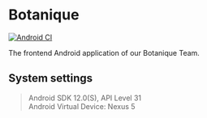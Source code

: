 # Botanique

[![Android CI](https://github.com/Alex-XJK/Botanique/actions/workflows/android.yml/badge.svg?branch=master)](https://github.com/Alex-XJK/Botanique/actions/workflows/android.yml)  

The frontend Android application of our Botanique Team.

## System settings

> Android SDK 12.0(S), API Level 31  
> Android Virtual Device: Nexus 5  
